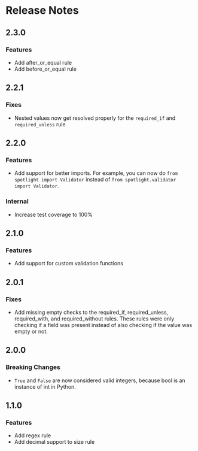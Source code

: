 # Release Notes

## 2.3.0
### Features
- Add after_or_equal rule
- Add before_or_equal rule

## 2.2.1
### Fixes
- Nested values now get resolved properly for the `required_if` and `required_unless` rule

## 2.2.0
### Features
- Add support for better imports. For example, you can now do `from spotlight import Validator` instead of `from spotlight.validator import Validator`.

### Internal
- Increase test coverage to 100%

## 2.1.0
### Features
- Add support for custom validation functions

## 2.0.1
### Fixes
- Add missing empty checks to the required_if, required_unless, required_with, and required_without rules. These rules were only checking if a field was present instead of also checking if the value was empty or not.

## 2.0.0
### Breaking Changes
- `True` and `False` are now considered valid integers, because bool is an instance of int in Python.

## 1.1.0
### Features
- Add regex rule
- Add decimal support to size rule